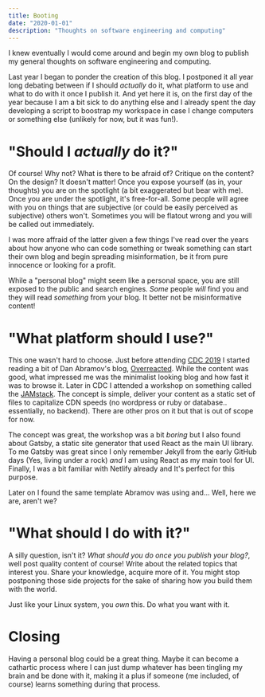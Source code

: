 ```yaml
---
title: Booting
date: "2020-01-01"
description: "Thoughts on software engineering and computing"
---
```


I knew eventually I would come around and begin my own blog to publish my general thoughts on software engineering and computing.

Last year I began to ponder the creation of this blog. I postponed it all year long debating between if I should _actually_ do it, what platform to use and what to do with it once I publish it. And yet here it is, on the first day of the year because I am a bit sick to do anything else and I already spent the day developing a script to boostrap my workspace in case I change computers or something else (unlikely for now, but it was fun!).

# "Should I _actually_ do it?"

Of course! Why not? What is there to be afraid of? Critique on the content? On the design? It doesn't matter! Once you expose yourself (as in, your thoughts) you are on the spotlight (a bit exaggerated but bear with me). Once you are under the spotlight, it's free-for-all. Some people will agree with you on things that are subjective (or could be easily perceived as subjective) others won't. Sometimes you will be flatout wrong and you will be called out immediately.

I was more affraid of the latter given a few things I've read over the years about how anyone who can code something or tweak something can start their own blog and begin spreading misinformation, be it from pure innocence or looking for a profit.

While a "personal blog" might seem like a personal space, you are still exposed to the public and search engines. _Some_ people _will_ find you and they will read _something_ from your blog. It better not be misinformative content!

# "What platform should I use?"

This one wasn't hard to choose. Just before attending [CDC 2019](https://cdc.dev) I started reading a bit of Dan Abramov's blog, [Overreacted](https://overreacted.io/). While the content was good, what impressed me was the minimalist looking blog and how fast it was to browse it. Later in CDC I attended a workshop on something called the [JAMstack](https://jamstack.org/). The concept is simple, deliver your content as a static set of files to capitalize CDN speeds (no wordpress or ruby or database.. essentially, no backend). There are other pros on it but that is out of scope for now.

The concept was great, the workshop was a bit _boring_ but I also found about Gatsby, a static site generator that used React as the main UI library. To me Gatsby was great since I only remember Jekyll from the early GitHub days (Yes, living under a rock) _and_ I am  using React as my main tool for UI. Finally, I was a bit familiar with Netlify already and It's perfect for this purpose.

Later on I found the same template Abramov was using and... Well, here we are, aren't we?

# "What should I do with it?"

A silly question, isn't it? _What should you do once you publish your blog?_, well post quality content of course! Write about the related topics that interest you. Share your knowledge, acquire more of it. You might stop postponing those side projects for the sake of sharing how you build them with the world.

Just like your Linux system, you _own_ this. Do what you want with it.

# Closing

Having a personal blog could be a great thing. Maybe it can become a cathartic process where I can just dump whatever has been tingling my brain and be done with it, making it a plus if someone (me included, of course) learns something during that process.
